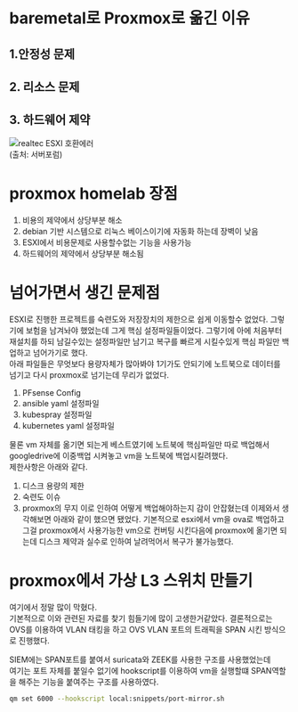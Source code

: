 # baremetal로 Proxmox로 옮긴 이유

## 1.안정성 문제

## 2. 리소스 문제

## 3. 하드웨어 제약

![realtec ESXI 호환에러](https://svrforum.com/files/attach/images/2023/01/01/04786d55512cc226a777606c54fbf687.jpg)  
(출처: 서버포럼)


# proxmox homelab 장점
1. 비용의 제약에서 상당부분 해소
2. debian 기반 시스템으로 리눅스 베이스이기에 자동화 하는데 장벽이 낮음
3. ESXI에서 비용문제로 사용할수없는 기능을 사용가능
4. 하드웨어의 제약에서 상당부분 해소됨

# 넘어가면서 생긴 문제점
ESXI로 진행한 프로젝트를 숙련도와 저장장치의 제한으로 쉽게 이동할수 없었다. 
그렇기에 보험을 남겨놔야 했었는데 그게 핵심 설정파일들이었다. 
그렇기에 아에 처음부터 재설치를 하되 남길수있는 설정파일만 남기고 복구를 빠르게 시킬수있게 핵심 파일만 백업하고 넘어가기로 했다.  
아래 파일들은 무엇보다 용량자체가 많아봐야 1기가도 안되기에 노트북으로 데이터를 넘기고 다시 proxmox로 넘기는데 무리가 없었다.
1. PFsense Config
2. ansible yaml 설정파일
3. kubespray 설정파일
4. kubernetes yaml 설정파일

물론 vm 자체를 옮기면 되는게 베스트였기에 노트북에 핵심파일만 따로 백업해서 googledrive에 이중백업 시켜놓고 vm을 노트북에 백업시킬려했다.  
제한사항은 아래와 같다.
1. 디스크 용량의 제한
2. 숙련도 이슈
3. proxmox의 무지
이로 인하여 어떻게 백업해야하는지 감이 안잡혔는데 이제와서 생각해보면 아래와 같이 했으면 됐었다.
기본적으로 esxi에서 vm을 ova로 백업하고 그걸 proxmox에서 사용가능한 vm으로 컨버팅 시킨다음에 proxmox에 옮기면 되는데 
디스크 제약과 실수로 인하여 날려먹어서 복구가 불가능했다.  


# proxmox에서 가상 L3 스위치 만들기
여기에서 정말 많이 막혔다.  
기본적으로 이와 관련된 자료를 찾기 힘들기에 많이 고생한거같았다. 결론적으로는 OVS를 이용하여 VLAN 태킹을 하고
OVS VLAN 포트의 트래픽을 SPAN 시킨 방식으로 진행했다.  




SIEM에는 SPAN포트를 붙여서 suricata와 ZEEK를 사용한 구조를 사용했었는데  
여기는 포트 자체를 붙일수 없기에 hookscript를 이용하여 vm을 실행할떄 SPAN역할을 해주는 기능을 붙여주는 구조를 사용하였다. 

``` bash
qm set 6000 --hookscript local:snippets/port-mirror.sh
```


